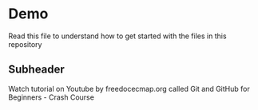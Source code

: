 # Demo 

Read this file to understand how to get started with the files in this repository

## Subheader

Watch tutorial on Youtube by freedocecmap.org called Git and GitHub for Beginners - Crash Course